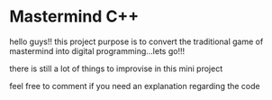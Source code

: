# Mastermind C++
hello guys!! this project purpose is to convert the traditional game of mastermind into digital programming...lets go!!!

there is still  a lot of things to improvise in this mini project

feel free to comment if you need an explanation regarding the code

